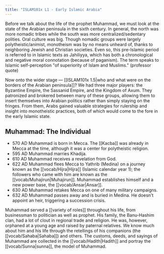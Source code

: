 ```yaml
---
title: "ISLAM101x L1 - Early Islamic Arabia"
---
```

Before we talk about the life of the prophet Muhammad, we must look at the state of the Arabian peninsula in the sixth century. In general, the north was more nomadic tribes while the south was more centralized/sedentary polities. Oral culture was big. Though nomadic groups were largely polytheistic/animist, monotheism was by no means unheard of, thanks to neighboring Jewish and Christian societies. Even so, this pre-Islamic period is referred to in Islamic texts as Jahiliyya, which has both a chronological and negative moral connotation (because of paganism). The term speaks to Islamic self-perception "of superiority of Islam and Muslims." (professor quote)

Now onto the wider stage — [[ISLAM101x 1.5|who and what were on the borders of the Arabian peninsula]]? We had three major players: the Byzantine Empire, the Sassanid Empire, and the Kingdom of Axum. They patronized and brokered between many of these groups, allowing them to insert themselves into Arabian politics rather than simply staying on the fringes. From them, Arabs gained valuable strategies for rulership and insight into monotheistic practices, both of which would come to the fore in the early Islamic state.

## Muhammad: The Individual

  - 570 AD
    Muhammad is born in Mecca. The [[Kacba]] was already in Mecca at the time, although it was a center for polytheistic religion.
  - 595 AD
    Muhammad marries Khadija.
  - 610 AD
    Muhammad receives a revelation from God.
  - 622 AD
    Muhammad flees Mecca to Yathrib (Medina) on a journey known as the [[vocab/Hijra|Hijra]] (Islamic calendar year 1); the followers who came with him are known as the [[vocab/Muhajirun|Muhajirun]]. Muhammad establishes himself and a new power base, the [[vocab/Ansar|Ansar]].
  - 630 AD
    Muhammad retakes Mecca on one of many military campaigns.
  - 632 AD
    Muhammad passes away and is buried in Medina. He doesn't appoint an heir, triggering a succession crisis.

Muhammad served a [[variety of roles]] throughout his life, from businessman to politician as well as prophet. His family, the Banu-Hashim clan, had a lot of clout in regional trade and religion. He was, however, orphaned at a young age and raised by paternal relatives. We know much about him and his life through the retellings of his companions (the [[vocab/Sahaba|Sahaba]]) and others. The customs, deeds, and sayings of Muhammad are collected in the [[vocab/Hadith|Hadith]] and portray the [[vocab/Sunna|sunna]], the model of Muhammad.
